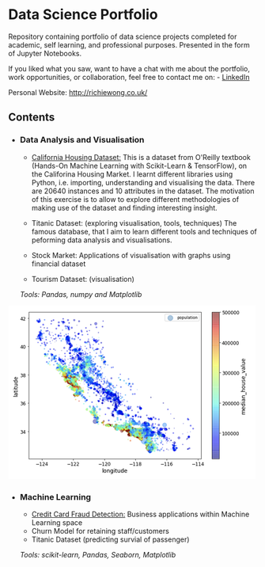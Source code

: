 # Data Science Portfolio
Repository containing portfolio of data science projects completed for academic, self learning, and professional purposes. Presented in the form of Jupyter Notebooks.

If you liked what you saw, want to have a chat with me about the portfolio, work opportunities, or collaboration, feel free to contact me on: - [LinkedIn](https://www.linkedin.com/in/richieone/)

Personal Website: http://richiewong.co.uk/


## Contents


- ### Data Analysis and Visualisation
	- [California Housing Dataset:](https://github.com/Richieone13/data_science_portfolio/blob/master/California_Housing_Dataset/California_Housing_Exploration.ipynb) This is a dataset from O'Reilly textbook (Hands-On Machine Learning with Scikit-Learn & TensorFlow), on the Califorina Housing Market. I learnt different libraries using Python, i.e. importing, understanding and visualising the data. There are 20640 instances and 10 attributes in the dataset. The motivation of this exercise is to allow to explore different methodologies of making use of the dataset and finding interesting insight.
	
	- Titanic Dataset: (exploring visualisation, tools, techniques)
The famous database, that I aim to learn different tools and techniques of peforming data analysis and visualisations.

	- Stock Market: 
Applications of visualisation with graphs using financial dataset 

	- Tourism Dataset: (visualisation)
	
	_Tools: Pandas, numpy and Matplotlib_
	
<img src="California_Housing_Dataset/Household_Income_California_Graph.png" width="500">

- ### Machine Learning
	- [Credit Card Fraud Detection:](https://www.kaggle.com/mlg-ulb/creditcardfraud)
Business applications within Machine Learning space
	- Churn Model for retaining staff/customers
	- Titanic Dataset (predicting survial of passenger)

	_Tools: scikit-learn, Pandas, Seaborn, Matplotlib_


	
